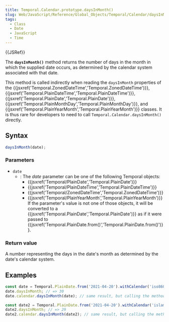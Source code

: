 ```yaml
---
title: Temporal.Calendar.prototype.daysInMonth()
slug: Web/JavaScript/Reference/Global_Objects/Temporal/Calendar/daysInMonth
tags:
  - Class
  - Date
  - JavaScript
  - Time
---
```

{{JSRef}}

The **`daysInMonth()`** method returns the number of days in the month in which
the supplied date occurs, as determined by the calendar system associated with
that date.

This method is called indirectly when reading the `daysInMonth` properties of
the
{{jsxref('Temporal.ZonedDateTime','Temporal.ZonedDateTime')}},
{{jsxref('Temporal.PlainDateTime','Temporal.PlainDateTime')}},
{{jsxref('Temporal.PlainDate','Temporal.PlainDate')}},
{{jsxref('Temporal.PlainMonthDay','Temporal.PlainMonthDay')}},
and
{{jsxref('Temporal.PlainYearMonth','Temporal.PlainYearMonth')}}
classes. It is thus rare for developers to need to call
`Temporal.Calendar.daysInMonth()` directly.

## Syntax

```js
daysInMonth(date);
```

### Parameters

- `date`
  - : The _date_ parameter can be one of the following Temporal objects:
    - {{jsxref('Temporal/PlainDate','Temporal.PlainDate')}}
    - {{jsxref('Temporal/PlainDateTime','Temporal.PlainDateTime')}}
    - {{jsxref('Temporal/ZonedDateTime','Temporal.ZonedDateTime')}}
    - {{jsxref('Temporal/PlainYearMonth','Temporal.PlainYearMonth')}}
      If the parameter's value is not one of those objects, it will be converted
      to a
      {{jsxref('Temporal.PlainDate','Temporal.PlainDate')}}
      as if it were passed to
      {{jsxref('Temporal.PlainDate.from()','Temporal.PlainDate.from()')}}.

### Return value

A number representing the days in the date's month as determined by the date's
calendar system.

## Examples

```js
const date = Temporal.PlainDate.from('2021-04-20').withCalendar('iso8601');
date.daysInMonth; // => 30
date.calendar.daysInMonth(date); // same result, but calling the method directly

const date2 = Temporal.PlainDate.from('2021-04-20').withCalendar('islamic');
date2.daysInMonth; // => 29
date2.calendar.daysInMonth(date2); // same result, but calling the method directly
```
